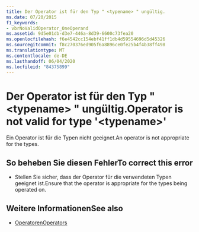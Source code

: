 ```yaml
---
title: Der Operator ist für den Typ " <typename> " ungültig.
ms.date: 07/20/2015
f1_keywords:
- vbrNoValidOperator_OneOperand
ms.assetid: 9d5e01db-d3e7-446a-8d39-6600c73fea20
ms.openlocfilehash: f6e4542cc154ebf41ff1db4d59554696d5d45326
ms.sourcegitcommit: f8c270376ed905f6a8896ce0fe25b4f4b38ff498
ms.translationtype: MT
ms.contentlocale: de-DE
ms.lasthandoff: 06/04/2020
ms.locfileid: "84375899"
---
```

# <a name="operator-is-not-valid-for-type-typename"></a><span data-ttu-id="4ad19-102">Der Operator ist für den Typ " \<typename> " ungültig.</span><span class="sxs-lookup"><span data-stu-id="4ad19-102">Operator is not valid for type '\<typename>'</span></span>
<span data-ttu-id="4ad19-103">Ein Operator ist für die Typen nicht geeignet.</span><span class="sxs-lookup"><span data-stu-id="4ad19-103">An operator is not appropriate for the types.</span></span>  
  
## <a name="to-correct-this-error"></a><span data-ttu-id="4ad19-104">So beheben Sie diesen Fehler</span><span class="sxs-lookup"><span data-stu-id="4ad19-104">To correct this error</span></span>  
  
- <span data-ttu-id="4ad19-105">Stellen Sie sicher, dass der Operator für die verwendeten Typen geeignet ist.</span><span class="sxs-lookup"><span data-stu-id="4ad19-105">Ensure that the operator is appropriate for the types being operated on.</span></span>  
  
## <a name="see-also"></a><span data-ttu-id="4ad19-106">Weitere Informationen</span><span class="sxs-lookup"><span data-stu-id="4ad19-106">See also</span></span>

- [<span data-ttu-id="4ad19-107">Operatoren</span><span class="sxs-lookup"><span data-stu-id="4ad19-107">Operators</span></span>](../language-reference/operators/index.md)
